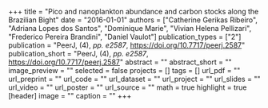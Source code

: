+++
title = "Pico and nanoplankton abundance and carbon stocks along the Brazilian Bight"
date = "2016-01-01"
authors = ["Catherine Gerikas Ribeiro", "Adriana Lopes dos Santos", "Dominique Marie", "Vivian Helena Pellizari", "Frederico Pereira Brandini", "Daniel Vaulot"]
publication_types = ["2"]
publication = "PeerJ, (4), _pp. e2587_, https://doi.org/10.7717/peerj.2587"
publication_short = "PeerJ, (4), _pp. e2587_, https://doi.org/10.7717/peerj.2587"
abstract = ""
abstract_short = ""
image_preview = ""
selected = false
projects = []
tags = []
url_pdf = ""
url_preprint = ""
url_code = ""
url_dataset = ""
url_project = ""
url_slides = ""
url_video = ""
url_poster = ""
url_source = ""
math = true
highlight = true
[header]
image = ""
caption = ""
+++
